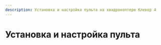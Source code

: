 ```yaml
---
description: Установка и настройка пульта на квадрокоптере Клевер 4
---
```


# Установка и настройка пульта
